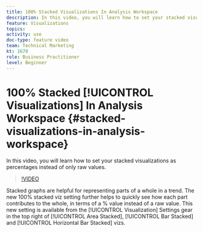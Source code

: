 ```yaml
---
title: 100% Stacked Visualizations In Analysis Workspace
description: In this video, you will learn how to set your stacked visualizations as percentages instead of only raw values.
feature: Visualizations
topics: 
activity: use
doc-type: feature video
team: Technical Marketing
kt: 1670
role: Business Practitioner
level: Beginner
---
```


# 100% Stacked [!UICONTROL Visualizations] In Analysis Workspace {#stacked-visualizations-in-analysis-workspace}

In this video, you will learn how to set your stacked visualizations as percentages instead of only raw values.

>[!VIDEO](https://video.tv.adobe.com/v/23131/?quality=12)

Stacked graphs are helpful for representing parts of a whole in a trend. The new 100% stacked viz setting further helps to quickly see how each part contributes to the whole, in terms of a % value instead of a raw value. This new setting is available from the [!UICONTROL Visualization] Settings gear in the top right of [!UICONTROL Area Stacked], [!UICONTROL Bar Stacked] and [!UICONTROL Horizontal Bar Stacked] vizs.
